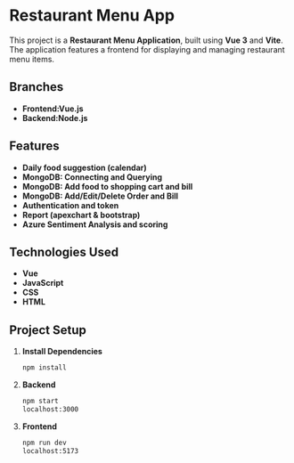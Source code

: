 # Restaurant Menu App

This project is a **Restaurant Menu Application**, built using **Vue 3** and **Vite**. The application features a frontend for displaying and managing restaurant menu items.

## Branches
- **Frontend:Vue.js** 
- **Backend:Node.js**

## Features
- **Daily food suggestion (calendar)** 
- **MongoDB: Connecting and Querying**
- **MongoDB: Add food to shopping cart and bill**
- **MongoDB: Add/Edit/Delete Order and Bill**
- **Authentication and token**
- **Report (apexchart & bootstrap)**
- **Azure Sentiment Analysis and scoring**

## Technologies Used
- **Vue** 
- **JavaScript** 
- **CSS** 
- **HTML** 

## Project Setup
1. **Install Dependencies**
   ```bash
   npm install
   
2. **Backend**
   ```bash
   npm start
   localhost:3000

3. **Frontend**
   ```bash
   npm run dev
   localhost:5173
